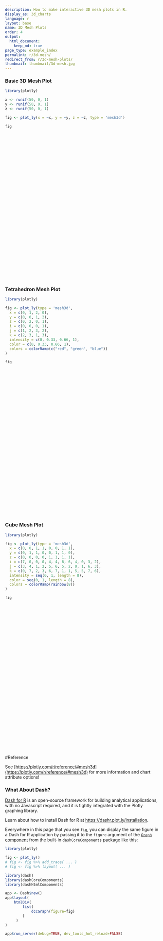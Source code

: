 ```yaml
---
description: How to make interactive 3D mesh plots in R.
display_as: 3d_charts
language: r
layout: base
name: 3D Mesh Plots
order: 4
output:
  html_document:
    keep_md: true
page_type: example_index
permalink: r/3d-mesh/
redirect_from: r/3d-mesh-plots/
thumbnail: thumbnail/3d-mesh.jpg
---
```



### Basic 3D Mesh Plot


```r
library(plotly)

x <- runif(50, 0, 1)
y <- runif(50, 0, 1)
z <- runif(50, 0, 1)

fig <- plot_ly(x = ~x, y = ~y, z = ~z, type = 'mesh3d')

fig
```

<div id="htmlwidget-1c3c80c32e9607e7fafe" style="width:672px;height:480px;" class="plotly html-widget"></div>
<script type="application/json" data-for="htmlwidget-1c3c80c32e9607e7fafe">{"x":{"visdat":{"654f278fd31f":["function () ","plotlyVisDat"]},"cur_data":"654f278fd31f","attrs":{"654f278fd31f":{"x":{},"y":{},"z":{},"alpha_stroke":1,"sizes":[10,100],"spans":[1,20],"type":"mesh3d"}},"layout":{"margin":{"b":40,"l":60,"t":25,"r":10},"scene":{"xaxis":{"title":"x"},"yaxis":{"title":"y"},"zaxis":{"title":"z"}},"hovermode":"closest","showlegend":false,"legend":{"yanchor":"top","y":0.5}},"source":"A","config":{"showSendToCloud":false},"data":[{"colorbar":{"title":"z","ticklen":2,"len":0.5,"lenmode":"fraction","y":1,"yanchor":"top"},"colorscale":[["0","rgba(68,1,84,1)"],["0.0416666666666667","rgba(70,19,97,1)"],["0.0833333333333333","rgba(72,32,111,1)"],["0.125","rgba(71,45,122,1)"],["0.166666666666667","rgba(68,58,128,1)"],["0.208333333333333","rgba(64,70,135,1)"],["0.25","rgba(60,82,138,1)"],["0.291666666666667","rgba(56,93,140,1)"],["0.333333333333333","rgba(49,104,142,1)"],["0.375","rgba(46,114,142,1)"],["0.416666666666667","rgba(42,123,142,1)"],["0.458333333333333","rgba(38,133,141,1)"],["0.5","rgba(37,144,140,1)"],["0.541666666666667","rgba(33,154,138,1)"],["0.583333333333333","rgba(39,164,133,1)"],["0.625","rgba(47,174,127,1)"],["0.666666666666667","rgba(53,183,121,1)"],["0.708333333333333","rgba(79,191,110,1)"],["0.75","rgba(98,199,98,1)"],["0.791666666666667","rgba(119,207,85,1)"],["0.833333333333333","rgba(147,214,70,1)"],["0.875","rgba(172,220,52,1)"],["0.916666666666667","rgba(199,225,42,1)"],["0.958333333333333","rgba(226,228,40,1)"],["1","rgba(253,231,37,1)"]],"showscale":true,"x":[0.0699980747886002,0.441337105818093,0.945550182601437,0.59201123402454,0.925039197318256,0.123313255608082,0.115283670835197,0.230554095935076,0.53001876338385,0.55229103891179,0.769682549871504,0.171638440806419,0.874574840301648,0.296778661431745,0.673918165732175,0.701382196741179,0.284323644824326,0.432932584080845,0.493955498328432,0.508811192587018,0.690258978400379,0.833515796810389,0.328896149760112,0.259089672472328,0.0655959704890847,0.520227555651218,0.804850645363331,0.483196729561314,0.676664573606104,0.501324981218204,0.433556554140523,0.655255312798545,0.0675081766676158,0.70742576289922,0.0205440169665962,0.260061088483781,0.150268580997363,0.98544930643402,0.903496828395873,0.675607966259122,0.375760850263759,0.177889588987455,0.591173508903012,0.282881444785744,0.527763616526499,0.416044257814065,0.890883688814938,0.555142996832728,0.560424614930525,0.443714370485395],"y":[0.720113841583952,0.363972314633429,0.681864996673539,0.905533761251718,0.139296469045803,0.761672451393679,0.329313516383991,0.336060129338875,0.188665259163827,0.0724320425651968,0.654071953846142,0.883644391549751,0.0724481244105846,0.562860067700967,0.00691750785335898,0.373521608533338,0.0618557177949697,0.869291590992361,0.336536790244281,0.641611500643194,0.516210502246395,0.328720619669184,0.741528483340517,0.157906928332523,0.434013965073973,0.439367198618129,0.448291705688462,0.441268234979361,0.0757968046236783,0.650997693417594,0.425127887632698,0.100676615489647,0.748284338973463,0.339129249099642,0.624194584321231,0.357150484574959,0.832770881941542,0.753447049297392,0.168405897682533,0.109802863327786,0.300424608169124,0.410733956145123,0.190508137689903,0.457037311280146,0.76328265434131,0.850025133928284,0.674348138971254,0.145871355663985,0.7255080237519,0.0831114237662405],"z":[0.171104162698612,0.0740976117085665,0.628282230813056,0.670647801132873,0.94399949000217,0.159917592303827,0.792474436108023,0.95883373869583,0.793701483169571,0.585924442391843,0.986953677842394,0.453730655834079,0.229192967992276,0.937145492061973,0.411933494964615,0.562093598069623,0.183817910030484,0.446313546039164,0.112850387115031,0.138650168897584,0.802524316357449,0.823166692396626,0.676757037872449,0.176514155697078,0.458513105520979,0.135343362111598,0.00614595552906394,0.128639419330284,0.143641236703843,0.778719157446176,0.723143668379635,0.258925689384341,0.62641339795664,0.817188001936302,0.342661360511556,0.657391404267401,0.250885701272637,0.715565877500921,0.770066387718543,0.479089398868382,0.449925881810486,0.277031551115215,0.502704221289605,0.525343709858134,0.415061228908598,0.590523683931679,0.764273818116635,0.0879822948481888,0.536959134507924,0.770103089977056],"type":"mesh3d","frame":null}],"highlight":{"on":"plotly_click","persistent":false,"dynamic":false,"selectize":false,"opacityDim":0.2,"selected":{"opacity":1},"debounce":0},"shinyEvents":["plotly_hover","plotly_click","plotly_selected","plotly_relayout","plotly_brushed","plotly_brushing","plotly_clickannotation","plotly_doubleclick","plotly_deselect","plotly_afterplot","plotly_sunburstclick"],"base_url":"https://plot.ly"},"evals":[],"jsHooks":[]}</script>

### Tetrahedron Mesh Plot


```r
library(plotly)

fig <- plot_ly(type = 'mesh3d',
  x = c(0, 1, 2, 0),
  y = c(0, 0, 1, 2),
  z = c(0, 2, 0, 1),
  i = c(0, 0, 0, 1),
  j = c(1, 2, 3, 2),
  k = c(2, 3, 1, 3),
  intensity = c(0, 0.33, 0.66, 1),
  color = c(0, 0.33, 0.66, 1),
  colors = colorRamp(c("red", "green", "blue"))
)

fig
```

<div id="htmlwidget-1e014836933e2309ee19" style="width:672px;height:480px;" class="plotly html-widget"></div>
<script type="application/json" data-for="htmlwidget-1e014836933e2309ee19">{"x":{"visdat":{"654f7268d1f6":["function () ","plotlyVisDat"]},"cur_data":"654f7268d1f6","attrs":{"654f7268d1f6":{"x":[0,1,2,0],"y":[0,0,1,2],"z":[0,2,0,1],"i":[0,0,0,1],"j":[1,2,3,2],"k":[2,3,1,3],"intensity":[0,0.33,0.66,1],"color":[0,0.33,0.66,1],"colors":["function (x) ","roundcolor(cbind(palette[[1L]](x), palette[[2L]](x), palette[[3L]](x), ","    if (alpha) palette[[4L]](x))) * 255"],"alpha_stroke":1,"sizes":[10,100],"spans":[1,20],"type":"mesh3d"}},"layout":{"margin":{"b":40,"l":60,"t":25,"r":10},"scene":{"xaxis":{"title":[]},"yaxis":{"title":[]},"zaxis":{"title":[]}},"hovermode":"closest","showlegend":false,"legend":{"yanchor":"top","y":0.5}},"source":"A","config":{"showSendToCloud":false},"data":[{"colorbar":{"title":"","ticklen":2,"len":0.5,"lenmode":"fraction","y":1,"yanchor":"top"},"colorscale":[["0","rgba(255,0,0,1)"],["0.0416666666666667","rgba(234,21,0,1)"],["0.0833333333333333","rgba(212,42,0,1)"],["0.125","rgba(191,64,0,1)"],["0.166666666666667","rgba(170,85,0,1)"],["0.208333333333333","rgba(149,106,0,1)"],["0.25","rgba(128,128,0,1)"],["0.291666666666667","rgba(106,149,0,1)"],["0.333333333333333","rgba(85,170,0,1)"],["0.375","rgba(64,191,0,1)"],["0.416666666666667","rgba(43,212,0,1)"],["0.458333333333333","rgba(21,234,0,1)"],["0.5","rgba(0,255,0,1)"],["0.541666666666667","rgba(0,234,21,1)"],["0.583333333333333","rgba(0,213,42,1)"],["0.625","rgba(0,191,64,1)"],["0.666666666666667","rgba(0,170,85,1)"],["0.708333333333333","rgba(0,149,106,1)"],["0.75","rgba(0,128,128,1)"],["0.791666666666667","rgba(0,106,149,1)"],["0.833333333333333","rgba(0,85,170,1)"],["0.875","rgba(0,64,191,1)"],["0.916666666666667","rgba(0,43,212,1)"],["0.958333333333333","rgba(0,21,234,1)"],["1","rgba(0,0,255,1)"]],"showscale":true,"x":[0,1,2,0],"y":[0,0,1,2],"z":[0,2,0,1],"i":[0,0,0,1],"j":[1,2,3,2],"k":[2,3,1,3],"intensity":[0,0.33,0.66,1],"type":"mesh3d","marker":{"line":{"colorbar":{"title":"","ticklen":2},"cmin":0,"cmax":1,"colorscale":[["0","rgba(255,0,0,1)"],["0.0416666666666667","rgba(234,21,0,1)"],["0.0833333333333333","rgba(212,42,0,1)"],["0.125","rgba(191,64,0,1)"],["0.166666666666667","rgba(170,85,0,1)"],["0.208333333333333","rgba(149,106,0,1)"],["0.25","rgba(128,128,0,1)"],["0.291666666666667","rgba(106,149,0,1)"],["0.333333333333333","rgba(85,170,0,1)"],["0.375","rgba(64,191,0,1)"],["0.416666666666667","rgba(43,212,0,1)"],["0.458333333333333","rgba(21,234,0,1)"],["0.5","rgba(0,255,0,1)"],["0.541666666666667","rgba(0,234,21,1)"],["0.583333333333333","rgba(0,213,42,1)"],["0.625","rgba(0,191,64,1)"],["0.666666666666667","rgba(0,170,85,1)"],["0.708333333333333","rgba(0,149,106,1)"],["0.75","rgba(0,128,128,1)"],["0.791666666666667","rgba(0,106,149,1)"],["0.833333333333333","rgba(0,85,170,1)"],["0.875","rgba(0,64,191,1)"],["0.916666666666667","rgba(0,43,212,1)"],["0.958333333333333","rgba(0,21,234,1)"],["1","rgba(0,0,255,1)"]],"showscale":false,"color":[0,0.33,0.66,1]}},"frame":null}],"highlight":{"on":"plotly_click","persistent":false,"dynamic":false,"selectize":false,"opacityDim":0.2,"selected":{"opacity":1},"debounce":0},"shinyEvents":["plotly_hover","plotly_click","plotly_selected","plotly_relayout","plotly_brushed","plotly_brushing","plotly_clickannotation","plotly_doubleclick","plotly_deselect","plotly_afterplot","plotly_sunburstclick"],"base_url":"https://plot.ly"},"evals":[],"jsHooks":[]}</script>

### Cube Mesh Plot


```r
library(plotly)

fig <- plot_ly(type = 'mesh3d',
  x = c(0, 0, 1, 1, 0, 0, 1, 1),
  y = c(0, 1, 1, 0, 0, 1, 1, 0),
  z = c(0, 0, 0, 0, 1, 1, 1, 1),
  i = c(7, 0, 0, 0, 4, 4, 6, 6, 4, 0, 3, 2),
  j = c(3, 4, 1, 2, 5, 6, 5, 2, 0, 1, 6, 3),
  k = c(0, 7, 2, 3, 6, 7, 1, 1, 5, 5, 7, 6),
  intensity = seq(0, 1, length = 8),
  color = seq(0, 1, length = 8),
  colors = colorRamp(rainbow(8))
)

fig
```

<div id="htmlwidget-f90d5e231d45ccebc890" style="width:672px;height:480px;" class="plotly html-widget"></div>
<script type="application/json" data-for="htmlwidget-f90d5e231d45ccebc890">{"x":{"visdat":{"654f5e0e5afc":["function () ","plotlyVisDat"]},"cur_data":"654f5e0e5afc","attrs":{"654f5e0e5afc":{"x":[0,0,1,1,0,0,1,1],"y":[0,1,1,0,0,1,1,0],"z":[0,0,0,0,1,1,1,1],"i":[7,0,0,0,4,4,6,6,4,0,3,2],"j":[3,4,1,2,5,6,5,2,0,1,6,3],"k":[0,7,2,3,6,7,1,1,5,5,7,6],"intensity":[0,0.142857142857143,0.285714285714286,0.428571428571429,0.571428571428571,0.714285714285714,0.857142857142857,1],"color":[0,0.142857142857143,0.285714285714286,0.428571428571429,0.571428571428571,0.714285714285714,0.857142857142857,1],"colors":["function (x) ","roundcolor(cbind(palette[[1L]](x), palette[[2L]](x), palette[[3L]](x), ","    if (alpha) palette[[4L]](x))) * 255"],"alpha_stroke":1,"sizes":[10,100],"spans":[1,20],"type":"mesh3d"}},"layout":{"margin":{"b":40,"l":60,"t":25,"r":10},"scene":{"xaxis":{"title":[]},"yaxis":{"title":[]},"zaxis":{"title":[]}},"hovermode":"closest","showlegend":false,"legend":{"yanchor":"top","y":0.5}},"source":"A","config":{"showSendToCloud":false},"data":[{"colorbar":{"title":"","ticklen":2,"len":0.5,"lenmode":"fraction","y":1,"yanchor":"top"},"colorscale":[["0","rgba(255,0,0,1)"],["0.0416666666666667","rgba(255,56,0,1)"],["0.0833333333333333","rgba(255,111,0,1)"],["0.125","rgba(255,167,0,1)"],["0.166666666666667","rgba(234,202,0,1)"],["0.208333333333333","rgba(197,220,0,1)"],["0.25","rgba(160,239,0,1)"],["0.291666666666667","rgba(123,255,3,1)"],["0.333333333333333","rgba(85,255,21,1)"],["0.375","rgba(48,255,40,1)"],["0.416666666666667","rgba(11,255,59,1)"],["0.458333333333333","rgba(0,255,104,1)"],["0.5","rgba(0,255,160,1)"],["0.541666666666667","rgba(0,255,215,1)"],["0.583333333333333","rgba(0,239,255,1)"],["0.625","rgba(0,183,255,1)"],["0.666666666666667","rgba(0,128,255,1)"],["0.708333333333333","rgba(0,72,255,1)"],["0.75","rgba(32,48,255,1)"],["0.791666666666667","rgba(69,29,255,1)"],["0.833333333333333","rgba(107,11,255,1)"],["0.875","rgba(144,0,247,1)"],["0.916666666666667","rgba(181,0,228,1)"],["0.958333333333333","rgba(218,0,210,1)"],["1","rgba(255,0,191,1)"]],"showscale":true,"x":[0,0,1,1,0,0,1,1],"y":[0,1,1,0,0,1,1,0],"z":[0,0,0,0,1,1,1,1],"i":[7,0,0,0,4,4,6,6,4,0,3,2],"j":[3,4,1,2,5,6,5,2,0,1,6,3],"k":[0,7,2,3,6,7,1,1,5,5,7,6],"intensity":[0,0.142857142857143,0.285714285714286,0.428571428571429,0.571428571428571,0.714285714285714,0.857142857142857,1],"type":"mesh3d","marker":{"line":{"colorbar":{"title":"","ticklen":2},"cmin":0,"cmax":1,"colorscale":[["0","rgba(255,0,0,1)"],["0.0416666666666667","rgba(255,56,0,1)"],["0.0833333333333333","rgba(255,111,0,1)"],["0.125","rgba(255,167,0,1)"],["0.166666666666667","rgba(234,202,0,1)"],["0.208333333333333","rgba(197,220,0,1)"],["0.25","rgba(160,239,0,1)"],["0.291666666666667","rgba(123,255,3,1)"],["0.333333333333333","rgba(85,255,21,1)"],["0.375","rgba(48,255,40,1)"],["0.416666666666667","rgba(11,255,59,1)"],["0.458333333333333","rgba(0,255,104,1)"],["0.5","rgba(0,255,160,1)"],["0.541666666666667","rgba(0,255,215,1)"],["0.583333333333333","rgba(0,239,255,1)"],["0.625","rgba(0,183,255,1)"],["0.666666666666667","rgba(0,128,255,1)"],["0.708333333333333","rgba(0,72,255,1)"],["0.75","rgba(32,48,255,1)"],["0.791666666666667","rgba(69,29,255,1)"],["0.833333333333333","rgba(107,11,255,1)"],["0.875","rgba(144,0,247,1)"],["0.916666666666667","rgba(181,0,228,1)"],["0.958333333333333","rgba(218,0,210,1)"],["1","rgba(255,0,191,1)"]],"showscale":false,"color":[0,0.142857142857143,0.285714285714286,0.428571428571429,0.571428571428571,0.714285714285714,0.857142857142857,1]}},"frame":null}],"highlight":{"on":"plotly_click","persistent":false,"dynamic":false,"selectize":false,"opacityDim":0.2,"selected":{"opacity":1},"debounce":0},"shinyEvents":["plotly_hover","plotly_click","plotly_selected","plotly_relayout","plotly_brushed","plotly_brushing","plotly_clickannotation","plotly_doubleclick","plotly_deselect","plotly_afterplot","plotly_sunburstclick"],"base_url":"https://plot.ly"},"evals":[],"jsHooks":[]}</script>

#Reference

See [https://plotly.com/r/reference/#mesh3d](https://plotly.com/r/reference/#mesh3d) for more information and chart attribute options!
### What About Dash?

[Dash for R](https://dashr.plot.ly/) is an open-source framework for building analytical applications, with no Javascript required, and it is tightly integrated with the Plotly graphing library. 

Learn about how to install Dash for R at https://dashr.plot.ly/installation.

Everywhere in this page that you see `fig`, you can display the same figure in a Dash for R application by passing it to the `figure` argument of the [`Graph` component](https://dashr.plot.ly/dash-core-components/graph) from the built-in `dashCoreComponents` package like this:


```r
library(plotly)

fig <- plot_ly() 
# fig <- fig %>% add_trace( ... )
# fig <- fig %>% layout( ... ) 

library(dash)
library(dashCoreComponents)
library(dashHtmlComponents)

app <- Dash$new()
app$layout(
    htmlDiv(
        list(
            dccGraph(figure=fig) 
        )
     )
)

app$run_server(debug=TRUE, dev_tools_hot_reload=FALSE)
```
